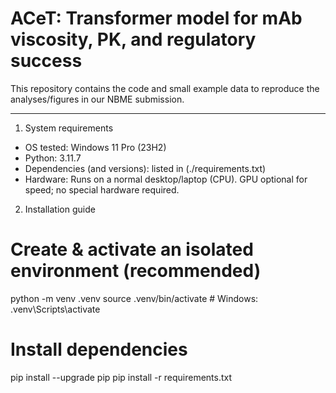 # ACeT: Transformer model for mAb viscosity, PK, and regulatory success

This repository contains the code and small example data to reproduce the analyses/figures in our NBME submission.

---

1) System requirements
- OS tested: Windows 11 Pro (23H2)
- Python: 3.11.7
- Dependencies (and versions): listed in (./requirements.txt)
- Hardware: Runs on a normal desktop/laptop (CPU). GPU optional for speed; no special hardware required.

2) Installation guide
# Create & activate an isolated environment (recommended)
python -m venv .venv
source .venv/bin/activate      # Windows: .venv\Scripts\activate

# Install dependencies
pip install --upgrade pip
pip install -r requirements.txt

